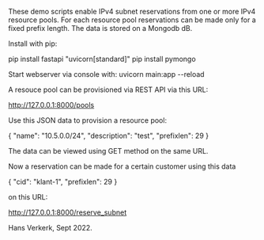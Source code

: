 These demo scripts enable IPv4 subnet reservations from one or more IPv4 resource pools. For each resource pool reservations can be made only for a fixed prefix length. The data is stored on a Mongodb dB.


Install with pip:

pip install fastapi "uvicorn[standard]"
pip install pymongo

Start webserver via console with:
uvicorn main:app --reload

A resouce pool can be provisioned via REST API via this URL:

http://127.0.0.1:8000/pools

Use this JSON data to provision a resource pool:

{
    "name": "10.5.0.0/24",
    "description": "test",
    "prefixlen": 29
}


The data can be viewed using GET method on the same URL.

Now a reservation can be made for a certain customer using this data 

{
    "cid": "klant-1",
    "prefixlen": 29
}
 
on this URL:

http://127.0.0.1:8000/reserve_subnet


Hans Verkerk, Sept 2022.






















